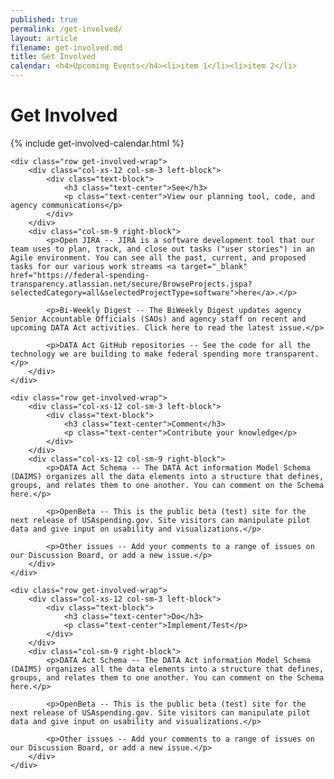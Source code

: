 ```yaml
---
published: true
permalink: /get-involved/
layout: article
filename: get-involved.md
title: Get Involved
calendar: <h4>Upcoming Events</h4><li>item 1</li><li>item 2</li>
---
```


# Get Involved

<div class="row">
	<div class="col-md-3 calendar-wrap">{% include get-involved-calendar.html %}</div>
	<div class="col-md-9">

	<div class="row get-involved-wrap">
		<div class="col-xs-12 col-sm-3 left-block">
			<div class="text-block">
				<h3 class="text-center">See</h3>
				<p class="text-center">View our planning tool, code, and agency communications</p>
			</div>
		</div>
		<div class="col-sm-9 right-block">
			<p>Open JIRA -- JIRA is a software development tool that our team uses to plan, track, and close out tasks ("user stories") in an Agile environment. You can see all the past, current, and proposed tasks for our various work streams <a target="_blank" href="https://federal-spending-transparency.atlassian.net/secure/BrowseProjects.jspa?selectedCategory=all&selectedProjectType=software">here</a>.</p>

			<p>Bi-Weekly Digest -- The BiWeekly Digest updates agency Senior Accountable Officials (SAOs) and agency staff on recent and upcoming DATA Act activities. Click here to read the latest issue.</p>

			<p>DATA Act GitHub repositories -- See the code for all the technology we are building to make federal spending more transparent.</p>
		</div>
	</div>

	<div class="row get-involved-wrap">
		<div class="col-xs-12 col-sm-3 left-block">
			<div class="text-block">
				<h3 class="text-center">Comment</h3>
				<p class="text-center">Contribute your knowledge</p>
			</div>
		</div>
		<div class="col-xs-12 col-sm-9 right-block">
			<p>DATA Act Schema -- The DATA Act information Model Schema (DAIMS) organizes all the data elements into a structure that defines, groups, and relates them to one another. You can comment on the Schema here.</p>

			<p>OpenBeta -- This is the public beta (test) site for the next release of USAspending.gov. Site visitors can manipulate pilot data and give input on usability and visualizations.</p>

			<p>Other issues -- Add your comments to a range of issues on our Discussion Board, or add a new issue.</p>
		</div>
	</div>

	<div class="row get-involved-wrap">
		<div class="col-xs-12 col-sm-3 left-block">
			<div class="text-block">
				<h3 class="text-center">Do</h3>
				<p class="text-center">Implement/Test</p>
			</div>
		</div>
		<div class="col-sm-9 right-block">
			<p>DATA Act Schema -- The DATA Act information Model Schema (DAIMS) organizes all the data elements into a structure that defines, groups, and relates them to one another. You can comment on the Schema here.</p>

			<p>OpenBeta -- This is the public beta (test) site for the next release of USAspending.gov. Site visitors can manipulate pilot data and give input on usability and visualizations.</p>

			<p>Other issues -- Add your comments to a range of issues on our Discussion Board, or add a new issue.</p>
		</div>
	</div>

</div>
